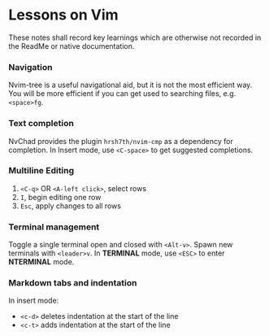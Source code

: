 # Lessons on Vim

These notes shall record key learnings which are otherwise not recorded in the ReadMe or native documentation.


### Navigation

Nvim-tree is a useful navigational aid, but it is not the most efficient way.
You will be more efficient if you can get used to searching files, e.g. `<space>fg`.

### Text completion

NvChad provides the plugin `hrsh7th/nvim-cmp` as a dependency for completion.
In Insert mode, use `<C-space>` to get suggested completions. 

### Multiline Editing

1. `<C-q>` OR `<A-left click>`, select rows 
2. `I`, begin editing one row
3. `Esc`, apply changes to all rows

### Terminal management

Toggle a single terminal open and closed with `<Alt-v>`. 
Spawn new terminals with `<leader>v`.
In **TERMINAL** mode, use `<ESC>` to enter **NTERMINAL** mode.

### Markdown tabs and indentation

In insert mode:
* `<c-d>` deletes indentation at the start of the line
* `<c-t>` adds indentation at the start of the line
